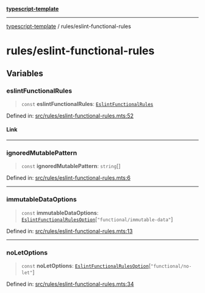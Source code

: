 [**typescript-template**](../README.md)

---

[typescript-template](../README.md) / rules/eslint-functional-rules

# rules/eslint-functional-rules

## Variables

### eslintFunctionalRules

> `const` **eslintFunctionalRules**: [`EslintFunctionalRules`](../types/rules/eslint-functional-rules.md#eslintfunctionalrules)

Defined in: [src/rules/eslint-functional-rules.mts:52](https://github.com/noshiro-pf/eslint-config-typed/blob/main/src/rules/eslint-functional-rules.mts#L52)

#### Link

---

### ignoredMutablePattern

> `const` **ignoredMutablePattern**: `string`[]

Defined in: [src/rules/eslint-functional-rules.mts:6](https://github.com/noshiro-pf/eslint-config-typed/blob/main/src/rules/eslint-functional-rules.mts#L6)

---

### immutableDataOptions

> `const` **immutableDataOptions**: [`EslintFunctionalRulesOption`](../types/rules/eslint-functional-rules.md#eslintfunctionalrulesoption)\[`"functional/immutable-data"`\]

Defined in: [src/rules/eslint-functional-rules.mts:13](https://github.com/noshiro-pf/eslint-config-typed/blob/main/src/rules/eslint-functional-rules.mts#L13)

---

### noLetOptions

> `const` **noLetOptions**: [`EslintFunctionalRulesOption`](../types/rules/eslint-functional-rules.md#eslintfunctionalrulesoption)\[`"functional/no-let"`\]

Defined in: [src/rules/eslint-functional-rules.mts:34](https://github.com/noshiro-pf/eslint-config-typed/blob/main/src/rules/eslint-functional-rules.mts#L34)

